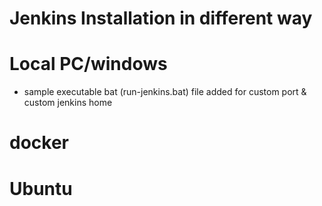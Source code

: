 # Jenkins Installation in different way 

# Local PC/windows
- sample executable bat (run-jenkins.bat)  file added for custom port & custom jenkins home 
# docker

# Ubuntu
